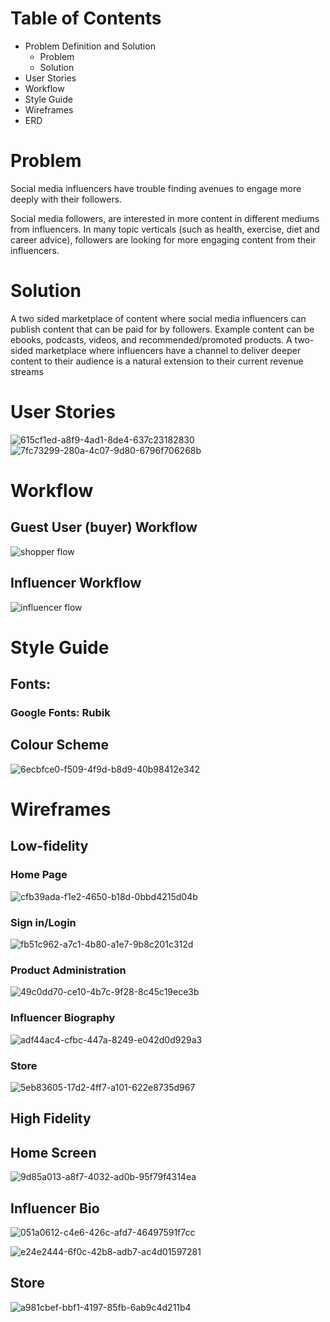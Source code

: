 # Table of Contents
* Problem Definition and Solution
	* Problem
	* Solution
* User Stories
* Workflow
* Style Guide
* Wireframes
* ERD

# Problem
Social media influencers have trouble finding avenues to engage more deeply with their followers. 

Social media followers, are interested in more content in different mediums from influencers. In many topic verticals (such as health, exercise, diet and career advice), followers are looking for more engaging content from their influencers. 

#  Solution
A two sided marketplace of content where social media influencers can publish content that can be paid for by followers. Example content can be ebooks, podcasts, videos, and recommended/promoted products.  A two-sided marketplace where influencers have a channel to deliver deeper content to their audience is a natural extension to their current revenue streams

# User Stories
![615cf1ed-a8f9-4ad1-8de4-637c23182830](https://user-images.githubusercontent.com/35912668/39869122-b80a618a-549f-11e8-911d-ea0dc9a62437.png)
![7fc73299-280a-4c07-9d80-6796f706268b](https://user-images.githubusercontent.com/35912668/39869245-351aed66-54a0-11e8-93a0-44f0022aff15.png)

# Workflow
## Guest User (buyer) Workflow
![shopper flow](https://user-images.githubusercontent.com/35912668/39868925-0f68ae2e-549f-11e8-85c0-6b5c14197840.png)

## Influencer Workflow
![influencer flow](https://user-images.githubusercontent.com/35912668/39868916-f9e3b058-549e-11e8-984f-c19d46e5d6e0.png)

# Style Guide
## Fonts: 
### Google Fonts: Rubik

## Colour Scheme
![6ecbfce0-f509-4f9d-b8d9-40b98412e342](https://user-images.githubusercontent.com/35912668/39869279-48c1fecc-54a0-11e8-8e6c-7ef84927a884.png)

# Wireframes
## Low-fidelity
### Home Page
![cfb39ada-f1e2-4650-b18d-0bbd4215d04b](https://user-images.githubusercontent.com/35912668/39869004-59408e18-549f-11e8-9c48-5dd1bf78c8e8.png)

### Sign in/Login
![fb51c962-a7c1-4b80-a1e7-9b8c201c312d](https://user-images.githubusercontent.com/35912668/39868947-22d4ddfc-549f-11e8-82ed-be0cb5c61ec4.png)

### Product Administration
![49c0dd70-ce10-4b7c-9f28-8c45c19ece3b](https://user-images.githubusercontent.com/35912668/39869178-ecd3a2f0-549f-11e8-9cc6-591395a85807.png)
### Influencer Biography
![adf44ac4-cfbc-447a-8249-e042d0d929a3](https://user-images.githubusercontent.com/35912668/39869086-8aeb2f04-549f-11e8-9514-5e1c663152c7.png)
### Store
![5eb83605-17d2-4ff7-a101-622e8735d967](https://user-images.githubusercontent.com/35912668/39869411-b40c4372-54a0-11e8-8fbc-19d737b65df0.png)

## High Fidelity
## Home Screen
![9d85a013-a8f7-4032-ad0b-95f79f4314ea](https://user-images.githubusercontent.com/35912668/39869207-0ac40552-54a0-11e8-9e99-145c21068c4d.png)


## Influencer Bio

![051a0612-c4e6-426c-afd7-46497591f7cc](https://user-images.githubusercontent.com/35912668/39869153-ce2b3afc-549f-11e8-9161-8a9a20c26a10.png)

![e24e2444-6f0c-42b8-adb7-ac4d01597281](https://user-images.githubusercontent.com/35912668/39868981-4245d2d6-549f-11e8-9095-36bb30d8919d.png)

## Store

![a981cbef-bbf1-4197-85fb-6ab9c4d211b4](https://user-images.githubusercontent.com/35912668/39869115-a44ed40a-549f-11e8-83d9-55ad2bdf7759.png)
